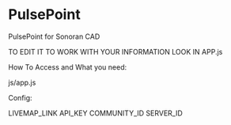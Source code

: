 # PulsePoint
PulsePoint for Sonoran CAD

TO EDIT IT TO WORK WITH YOUR INFORMATION LOOK IN APP.js


How To Access and What you need:

js/app.js

Config: 

LIVEMAP_LINK
API_KEY
COMMUNITY_ID
SERVER_ID  

